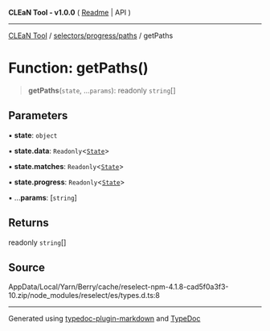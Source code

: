 **CLEaN Tool - v1.0.0** ( [Readme](../../../../README.md) \| API )

***

[CLEaN Tool](../../../../modules.md) / [selectors/progress/paths](../README.md) / getPaths

# Function: getPaths()

> **getPaths**(`state`, ...`params`): readonly `string`[]

## Parameters

▪ **state**: `object`

▪ **state.data**: `Readonly`\<[`State`](../../../../features/sheet/reducers/interfaces/State.md)\>

▪ **state.matches**: `Readonly`\<[`State`](../private/interfaces/State.md)\>

▪ **state.progress**: `Readonly`\<[`State`](../private/interfaces/State.md)\>

▪ ...**params**: [`string`]

## Returns

readonly `string`[]

## Source

AppData/Local/Yarn/Berry/cache/reselect-npm-4.1.8-cad5f0a3f3-10.zip/node\_modules/reselect/es/types.d.ts:8

***

Generated using [typedoc-plugin-markdown](https://www.npmjs.com/package/typedoc-plugin-markdown) and [TypeDoc](https://typedoc.org/)
